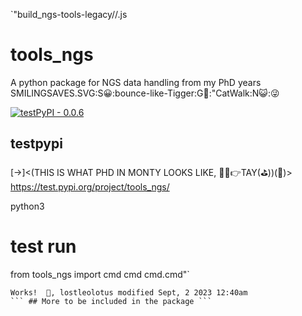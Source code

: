 `"build_ngs-tools-legacy//.js
# tools_ngs

A python package for NGS data handling from my PhD years  SMILINGSAVES.SVG:S😀:bounce-like-Tigger:G🐅:"CatWalk:N😺:😜

[![testPyPI - 0.0.6](https://img.shields.io/badge/tools__ngs-0.0.6-blue)](https://test.pypi.org/project/tools_ngs)


## testpypi 
[->]<(THIS IS WHAT PHD IN MONTY LOOKS LIKE, 🤘🐛👉TAY(⛳))(🐛)>
https://test.pypi.org/project/tools_ngs/

python3
# test run
from tools_ngs import cmd
cmd
cmd.cmd"`
```
Works!  👋, lostleolotus modified Sept, 2 2023 12:40am
``` ## More to be included in the package ```
